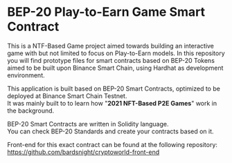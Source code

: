 # BEP-20 Play-to-Earn Game Smart Contract

This is a NTF-Based Game project aimed towards building an interactive game with but not limited to focus on Play-to-Earn models.
In this repository you will find prototype files for smart contracts based on BEP-20 Tokens aimed to be built upon Binance Smart Chain, using Hardhat as development environment.

This application is built based on BEP-20 Smart Contracts, optimized to be deployed at Binance Smart Chain Testnet.<br>
It was mainly built to to learn how "**2021 NFT-Based P2E Games**" work in the background.

BEP-20 Smart Contracts are written in Solidity language.<br>
You can check BEP-20 Standards and create your contracts based on it.

Front-end for this exact contract can be found at the following repository:<br>
https://github.com/bardsnight/cryptoworld-front-end
